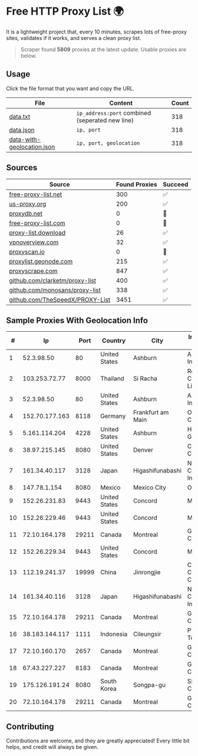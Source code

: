 
# Free HTTP Proxy List 🌍

It is a lightweight project that, every 10 minutes, scrapes lots of free-proxy sites, validates if it works, and serves a clean proxy list.


> Scraper found **5809** proxies at the latest update. Usable proxies are below.

## Usage

Click the file format that you want and copy the URL.


|File|Content|Count|
|----|-------|-----|
|[data.txt](https://raw.githubusercontent.com/themiralay/Proxy-List-World/master/data.txt)|`ip_address:port` combined (seperated new line)|318|
|[data.json](https://raw.githubusercontent.com/themiralay/Proxy-List-World/master/data.json)|`ip, port`|318|
|[data-with-geolocation.json](https://raw.githubusercontent.com/themiralay/Proxy-List-World/master/data-with-geolocation.json)|`ip, port, geolocation`|318|

## Sources

|Source|Found Proxies|Succeed|
|------|-------------|-------|
|[free-proxy-list.net](https://free-proxy-list.net)|300|✅|
|[us-proxy.org](https://www.us-proxy.org)|200|✅|
|[proxydb.net](http://proxydb.net)|0|🚫|
|[free-proxy-list.com](https://free-proxy-list.com/?page=&port=&type%5B%5D=http&type%5B%5D=https&up_time=0&search=Search)|0|🚫|
|[proxy-list.download](https://www.proxy-list.download/HTTP)|26|✅|
|[vpnoverview.com](https://vpnoverview.com/privacy/anonymous-browsing/free-proxy-servers)|32|✅|
|[proxyscan.io](https://www.proxyscan.io)|0|🚫|
|[proxylist.geonode.com](https://proxylist.geonode.com/api/proxy-list?limit=300&page=1&sort_by=lastChecked&sort_type=desc&protocols=http,https)|215|✅|
|[proxyscrape.com](https://api.proxyscrape.com/v2/?request=displayproxies&protocol=http&timeout=10000&country=all&ssl=all&anonymity=all)|847|✅|
|[github.com/clarketm/proxy-list](https://raw.githubusercontent.com/clarketm/proxy-list/master/proxy-list-raw.txt)|400|✅|
|[github.com/monosans/proxy-list](https://raw.githubusercontent.com/monosans/proxy-list/main/proxies/http.txt)|338|✅|
|[github.com/TheSpeedX/PROXY-List](https://raw.githubusercontent.com/TheSpeedX/PROXY-List/master/http.txt)|3451|✅|


## Sample Proxies With Geolocation Info

|#|Ip|Port|Country|City|Internet Service Provider|
|-|--|----|-------|----|-------------------------|
|1|52.3.98.50|80|United States|Ashburn|Amazon.com, Inc.|
|2|103.253.72.77|8000|Thailand|Si Racha|Readyidc Company Limited|
|3|52.3.98.50|80|United States|Ashburn|Amazon.com, Inc.|
|4|152.70.177.163|8118|Germany|Frankfurt am Main|Oracle Corporation|
|5|5.161.114.204|4228|United States|Ashburn|Hetzner Online GmbH|
|6|38.97.215.145|8080|United States|Denver|Cogent Communications|
|7|161.34.40.117|3128|Japan|Higashifunabashi|NTT PC Communications, Inc.|
|8|147.78.1.154|8080|Mexico|Mexico City|ONEPROVIDER|
|9|152.26.231.83|9443|United States|Concord|MCNC|
|10|152.26.229.46|9443|United States|Concord|MCNC|
|11|72.10.164.178|29211|Canada|Montreal|GloboTech Communications|
|12|152.26.229.34|9443|United States|Concord|MCNC|
|13|112.19.241.37|19999|China|Jinrongjie|China Mobile Communications Corporation|
|14|161.34.40.116|3128|Japan|Higashifunabashi|NTT PC Communications, Inc.|
|15|72.10.164.178|29211|Canada|Montreal|GloboTech Communications|
|16|38.183.144.117|1111|Indonesia|Cileungsir|PT Ikhlas Cipta Teknologi|
|17|72.10.160.170|2657|Canada|Montreal|GloboTech Communications|
|18|67.43.227.227|8183|Canada|Montreal|GloboTech Communications|
|19|175.126.191.24|8080|South Korea|Songpa-gu|SK Broadband Co Ltd|
|20|72.10.164.178|29211|Canada|Montreal|GloboTech Communications|



## Contributing

Contributions are welcome, and they are greatly appreciated! Every
little bit helps, and credit will always be given.

